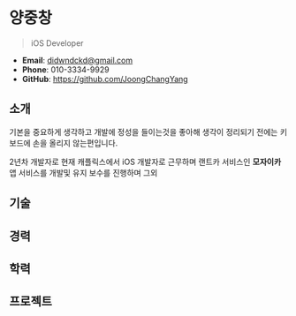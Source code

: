 # 양중창

> iOS Developer

- **Email**: didwndckd@gmail.com
- **Phone**: 010-3334-9929
- **GitHub**: https://github.com/JoongChangYang

## 소개

기본을 중요하게 생각하고 개발에 정성을 들이는것을 좋아해 생각이 정리되기 전에는 키보드에 손을 올리지 않는편입니다.

2년차 개발자로 현재 캐플릭스에서 iOS 개발자로 근무하며 랜트카 서비스인 **모자이카**앱 서비스를 개발및 유지 보수를 진행하며 그외  

## 기술

## 경력

## 학력

## 프로젝트





